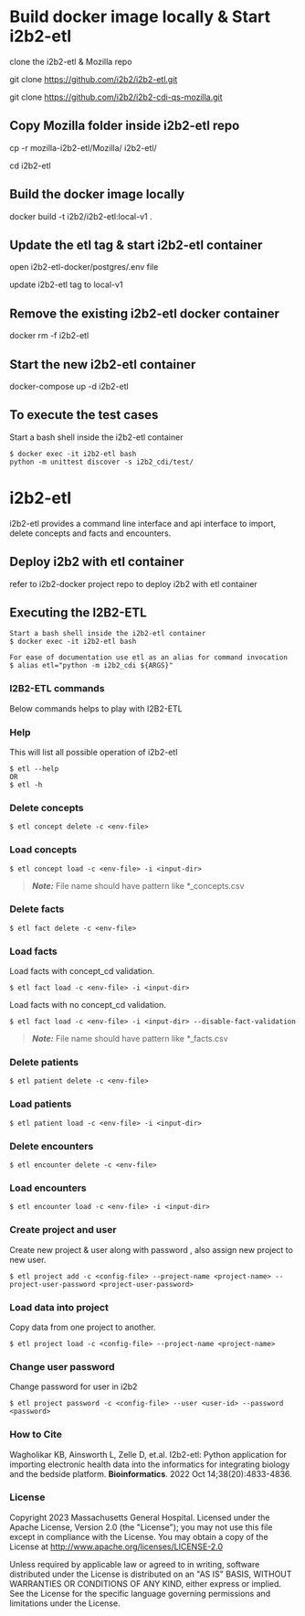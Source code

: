 # Build docker image locally & Start i2b2-etl
clone the i2b2-etl & Mozilla repo 

git clone https://github.com/i2b2/i2b2-etl.git 

git clone https://github.com/i2b2/i2b2-cdi-qs-mozilla.git

## Copy Mozilla folder inside i2b2-etl repo
cp -r  mozilla-i2b2-etl/Mozilla/  i2b2-etl/

cd i2b2-etl

## Build the docker image locally 
docker build -t i2b2/i2b2-etl:local-v1 . 

## Update the etl tag & start i2b2-etl container
open i2b2-etl-docker/postgres/.env file 

update i2b2-etl tag to local-v1

## Remove the existing i2b2-etl docker container 
docker rm -f i2b2-etl

## Start the new i2b2-etl container 
docker-compose up -d i2b2-etl 

## To execute the test cases

Start a bash shell inside the i2b2-etl container
```shell
$ docker exec -it i2b2-etl bash
python -m unittest discover -s i2b2_cdi/test/
```

# i2b2-etl
i2b2-etl provides a command line interface and api interface to import, delete concepts and facts and encounters.

## Deploy i2b2 with etl container
refer to i2b2-docker project repo to deploy i2b2 with etl container

## Executing the I2B2-ETL 

```shell
Start a bash shell inside the i2b2-etl container
$ docker exec -it i2b2-etl bash

For ease of documentation use etl as an alias for command invocation
$ alias etl="python -m i2b2_cdi ${ARGS}"
```
### I2B2-ETL commands
Below commands helps to play with I2B2-ETL

### Help
This will list all possible operation of i2b2-etl
```shell
$ etl --help
OR
$ etl -h
```

### Delete concepts
```shell
$ etl concept delete -c <env-file>
```

### Load concepts
```shell
$ etl concept load -c <env-file> -i <input-dir>
```

> **_Note:_** File name should have pattern like *_concepts.csv

### Delete facts
```shell
$ etl fact delete -c <env-file>
```

### Load facts
Load facts with concept_cd validation.
```shell
$ etl fact load -c <env-file> -i <input-dir>
```
Load facts with no concept_cd validation.
```shell
$ etl fact load -c <env-file> -i <input-dir> --disable-fact-validation
```
> **_Note:_** File name should have pattern like *_facts.csv



### Delete patients
```shell
$ etl patient delete -c <env-file>
```

### Load patients
```shell
$ etl patient load -c <env-file> -i <input-dir>
```

### Delete encounters
```shell
$ etl encounter delete -c <env-file>
```

### Load encounters
```shell
$ etl encounter load -c <env-file> -i <input-dir>
```

### Create project and user
Create new project & user along with password , also assign new project to new user.
```shell
$ etl project add -c <config-file> --project-name <project-name> --project-user-password <project-user-password>
```

### Load data into project
Copy data from one project to another.
```shell
$ etl project load -c <config-file> --project-name <project-name> 
```
### Change user password
Change password for user in i2b2
```shell
$ etl project password -c <config-file> --user <user-id> --password <password>
```

###  How to Cite
Wagholikar KB, Ainsworth L, Zelle D, et.al. I2b2-etl: Python application for importing electronic health data into the informatics for integrating biology and the bedside platform. **Bioinformatics**. 2022 Oct 14;38(20):4833-4836. 


### License

Copyright 2023 Massachusetts General Hospital.
Licensed under the Apache License, Version 2.0 (the "License");
you may not use this file except in compliance with the License.
You may obtain a copy of the License at
     http://www.apache.org/licenses/LICENSE-2.0

Unless required by applicable law or agreed to in writing, software  distributed under the License is distributed on an "AS IS" BASIS, WITHOUT WARRANTIES OR CONDITIONS OF ANY KIND, either express or implied.
See the License for the specific language governing permissions and limitations under the License.



